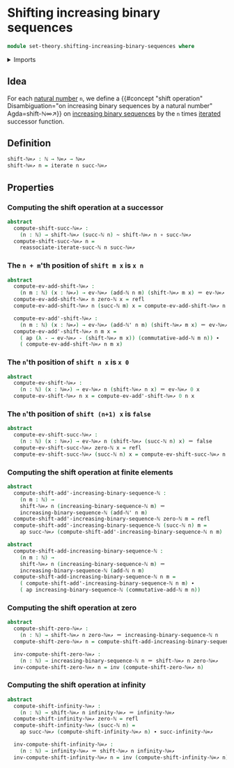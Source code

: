 # Shifting increasing binary sequences

```agda
module set-theory.shifting-increasing-binary-sequences where
```

<details><summary>Imports</summary>

```agda
open import elementary-number-theory.addition-natural-numbers
open import elementary-number-theory.natural-numbers

open import foundation.action-on-identifications-functions
open import foundation.booleans
open import foundation.function-types
open import foundation.homotopies
open import foundation.iterating-functions

open import foundation-core.identity-types

open import set-theory.inclusion-natural-numbers-increasing-binary-sequences
open import set-theory.increasing-binary-sequences
```

</details>

## Idea

For each [natural number](elementary-number-theory.natural-numbers.md) `n`, we
define a
{{#concept "shift operation" Disambiguation="on increasing binary sequences by a natural number" Agda=shift-ℕ∞↗}}
on [increasing binary sequences](set-theory.increasing-binary-sequences.md) by
the `n` times [iterated](foundation.iterating-functions.md) successor function.

## Definition

```agda
shift-ℕ∞↗ : ℕ → ℕ∞↗ → ℕ∞↗
shift-ℕ∞↗ n = iterate n succ-ℕ∞↗
```

## Properties

### Computing the shift operation at a successor

```agda
abstract
  compute-shift-succ-ℕ∞↗ :
    (n : ℕ) → shift-ℕ∞↗ (succ-ℕ n) ~ shift-ℕ∞↗ n ∘ succ-ℕ∞↗
  compute-shift-succ-ℕ∞↗ n =
    reassociate-iterate-succ-ℕ n succ-ℕ∞↗
```

### The `n + m`'th position of `shift m x` is `x n`

```agda
abstract
  compute-ev-add-shift-ℕ∞↗ :
    (n m : ℕ) (x : ℕ∞↗) → ev-ℕ∞↗ (add-ℕ n m) (shift-ℕ∞↗ m x) ＝ ev-ℕ∞↗ n x
  compute-ev-add-shift-ℕ∞↗ n zero-ℕ x = refl
  compute-ev-add-shift-ℕ∞↗ n (succ-ℕ m) x = compute-ev-add-shift-ℕ∞↗ n m x

  compute-ev-add'-shift-ℕ∞↗ :
    (n m : ℕ) (x : ℕ∞↗) → ev-ℕ∞↗ (add-ℕ' n m) (shift-ℕ∞↗ m x) ＝ ev-ℕ∞↗ n x
  compute-ev-add'-shift-ℕ∞↗ n m x =
    ( ap (λ - → ev-ℕ∞↗ - (shift-ℕ∞↗ m x)) (commutative-add-ℕ m n)) ∙
    ( compute-ev-add-shift-ℕ∞↗ n m x)
```

### The `n`'th position of `shift n x` is `x 0`

```agda
abstract
  compute-ev-shift-ℕ∞↗ :
    (n : ℕ) (x : ℕ∞↗) → ev-ℕ∞↗ n (shift-ℕ∞↗ n x) ＝ ev-ℕ∞↗ 0 x
  compute-ev-shift-ℕ∞↗ n x = compute-ev-add'-shift-ℕ∞↗ 0 n x
```

### The `n`'th position of `shift (n+1) x` is `false`

```agda
abstract
  compute-ev-shift-succ-ℕ∞↗ :
    (n : ℕ) (x : ℕ∞↗) → ev-ℕ∞↗ n (shift-ℕ∞↗ (succ-ℕ n) x) ＝ false
  compute-ev-shift-succ-ℕ∞↗ zero-ℕ x = refl
  compute-ev-shift-succ-ℕ∞↗ (succ-ℕ n) x = compute-ev-shift-succ-ℕ∞↗ n x
```

### Computing the shift operation at finite elements

```agda
abstract
  compute-shift-add'-increasing-binary-sequence-ℕ :
    (n m : ℕ) →
    shift-ℕ∞↗ n (increasing-binary-sequence-ℕ m) ＝
    increasing-binary-sequence-ℕ (add-ℕ' n m)
  compute-shift-add'-increasing-binary-sequence-ℕ zero-ℕ m = refl
  compute-shift-add'-increasing-binary-sequence-ℕ (succ-ℕ n) m =
    ap succ-ℕ∞↗ (compute-shift-add'-increasing-binary-sequence-ℕ n m)

abstract
  compute-shift-add-increasing-binary-sequence-ℕ :
    (n m : ℕ) →
    shift-ℕ∞↗ n (increasing-binary-sequence-ℕ m) ＝
    increasing-binary-sequence-ℕ (add-ℕ n m)
  compute-shift-add-increasing-binary-sequence-ℕ n m =
    ( compute-shift-add'-increasing-binary-sequence-ℕ n m) ∙
    ( ap increasing-binary-sequence-ℕ (commutative-add-ℕ m n))
```

### Computing the shift operation at zero

```agda
abstract
  compute-shift-zero-ℕ∞↗ :
    (n : ℕ) → shift-ℕ∞↗ n zero-ℕ∞↗ ＝ increasing-binary-sequence-ℕ n
  compute-shift-zero-ℕ∞↗ n = compute-shift-add-increasing-binary-sequence-ℕ n 0

  inv-compute-shift-zero-ℕ∞↗ :
    (n : ℕ) → increasing-binary-sequence-ℕ n ＝ shift-ℕ∞↗ n zero-ℕ∞↗
  inv-compute-shift-zero-ℕ∞↗ n = inv (compute-shift-zero-ℕ∞↗ n)
```

### Computing the shift operation at infinity

```agda
abstract
  compute-shift-infinity-ℕ∞↗ :
    (n : ℕ) → shift-ℕ∞↗ n infinity-ℕ∞↗ ＝ infinity-ℕ∞↗
  compute-shift-infinity-ℕ∞↗ zero-ℕ = refl
  compute-shift-infinity-ℕ∞↗ (succ-ℕ n) =
    ap succ-ℕ∞↗ (compute-shift-infinity-ℕ∞↗ n) ∙ succ-infinity-ℕ∞↗

  inv-compute-shift-infinity-ℕ∞↗ :
    (n : ℕ) → infinity-ℕ∞↗ ＝ shift-ℕ∞↗ n infinity-ℕ∞↗
  inv-compute-shift-infinity-ℕ∞↗ n = inv (compute-shift-infinity-ℕ∞↗ n)
```
